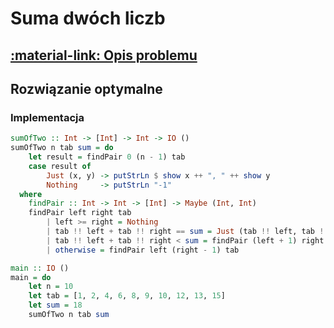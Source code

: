 # Suma dwóch liczb

## [:material-link: Opis problemu](../../../../algorithms/searching/sum-of-two.md)

## Rozwiązanie optymalne

### Implementacja

```haskell linenums="1"
sumOfTwo :: Int -> [Int] -> Int -> IO ()
sumOfTwo n tab sum = do
    let result = findPair 0 (n - 1) tab
    case result of
        Just (x, y) -> putStrLn $ show x ++ ", " ++ show y
        Nothing     -> putStrLn "-1"
  where
    findPair :: Int -> Int -> [Int] -> Maybe (Int, Int)
    findPair left right tab
        | left >= right = Nothing
        | tab !! left + tab !! right == sum = Just (tab !! left, tab !! right)
        | tab !! left + tab !! right < sum = findPair (left + 1) right tab
        | otherwise = findPair left (right - 1) tab

main :: IO ()
main = do
    let n = 10
    let tab = [1, 2, 4, 6, 8, 9, 10, 12, 13, 15]
    let sum = 18
    sumOfTwo n tab sum
```
